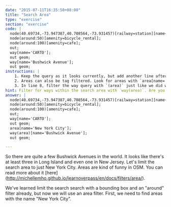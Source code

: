 ```yaml
---
date: "2015-07-11T16:35:50+08:00"
title: "Search Area"
type: "exercise"
section: "exercise"
code: |
  node(40.69734,-73.947387,40.708564,-73.931457)[railway=station][name~'^Mo'];
  node(around:50)[amenity=bicycle_rental];
  node(around:100)[amenity=cafe];
  out;
  way[name='CARTO'];
  out geom;
  way[name='Bushwick Avenue'];
  out geom;
instructions: |
    1. Keep the query as it looks currently, but add another line after line 6.
    2. Areas can also be tag filtered. Look for areas with `area[name='New York City'];`
    3. In line 8, filter the way query with `(area)` just like we did with the `(around:n)` filter.
hint: Filter for ways within the search area with `way(area)`. Are you missing a semicolon?
answer: |
  node(40.69734,-73.947387,40.708564,-73.931457)[railway=station][name~'^Mo'];
  node(around:50)[amenity=bicycle_rental];
  node(around:100)[amenity=cafe];
  out;
  way[name='CARTO'];
  out geom;
  area[name='New York City'];
  way(area)[name='Bushwick Avenue'];
  out geom;

---
```


So there are quite a few Bushwick Avenues in the world. It looks like there's at least three in Long Island and even one in New Jersey. Let's limit the search area to just New York City. Areas are kind of funny in OSM. You can read more about it [here] (http://michellemho.github.io/learnoverpass/en/docs/filters/area/).

We've learned limit the search search  with a bounding box and an "around" filter already, but now we will use an area filter. First, we need to find areas with the name "New York City".
